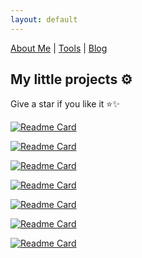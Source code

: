 ```yaml
---
layout: default
---
```


[About Me](./) | [Tools](https://tools.scp1337.com) | [Blog](https://blog.scp1337.com)

## My little projects ⚙️

Give a star if you like it ⭐✨

[![Readme Card](https://github-readme-stats.vercel.app/api/pin/?username=scp1337&theme=buefy&repo=Doginer)](https://github.com/scp1337/Doginer)

[![Readme Card](https://github-readme-stats.vercel.app/api/pin/?username=scp1337&theme=buefy&repo=BotFucek)](https://github.com/scp1337/BotFucek)

[![Readme Card](https://github-readme-stats.vercel.app/api/pin/?username=ikbal-hanafi&theme=buefy&repo=AutoSnakeGame)](https://github.com/scp1337/AutoSnakeGame)

[![Readme Card](https://github-readme-stats.vercel.app/api/pin/?username=scp1337&theme=buefy&repo=PrivmyFile)](https://github.com/scp1337/PrivmyFile)

[![Readme Card](https://github-readme-stats.vercel.app/api/pin/?username=scp1337&theme=buefy&repo=MathQuiz)](https://github.com/scp1337/MathQuiz)

[![Readme Card](https://github-readme-stats.vercel.app/api/pin/?username=scp1337&theme=buefy&repo=Qur-an)](https://github.com/scp1337/Qur-an)

[![Readme Card](https://github-readme-stats.vercel.app/api/pin/?username=scp1337&theme=buefy&repo=siakad-absen-notify)](https://github.com/scp1337/siakad-absen-notify)
